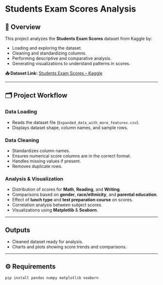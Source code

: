 # Students Exam Scores Analysis

## 📌 Overview  
This project analyzes the **Students Exam Scores** dataset from Kaggle by:  

- Loading and exploring the dataset.  
- Cleaning and standardizing columns.  
- Performing descriptive and comparative analysis.  
- Generating visualizations to understand patterns in scores.  

**📥 Dataset Link:** [Students Exam Scores – Kaggle](https://www.kaggle.com/datasets/desalegngeb/students-exam-scores)  

---

## 🗂 Project Workflow  

### **Data Loading**  
- Reads the dataset file (`Expanded_data_with_more_features.csv`).  
- Displays dataset shape, column names, and sample rows.  

### **Data Cleaning**  
- Standardizes column names.  
- Ensures numerical score columns are in the correct format.  
- Handles missing values if present.  
- Removes duplicate rows.  

### **Analysis & Visualization**  
- Distribution of scores for **Math**, **Reading**, and **Writing**.  
- Comparisons based on **gender**, **race/ethnicity**, and **parental education**.  
- Effect of **lunch type** and **test preparation course** on scores.  
- Correlation analysis between subject scores.  
- Visualizations using **Matplotlib** & **Seaborn**.  

---

## **Outputs**  
- Cleaned dataset ready for analysis.  
- Charts and plots showing score trends and comparisons.  

---

## ⚙️ Requirements  
```bash
pip install pandas numpy matplotlib seaborn
